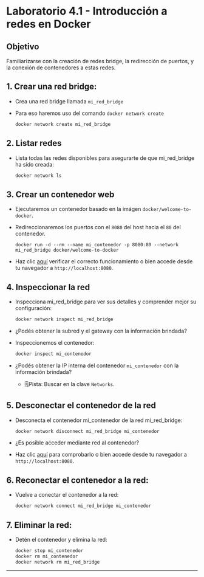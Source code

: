 # Laboratorio 4.1 - Introducción a redes en Docker

## Objetivo
Familiarizarse con la creación de redes bridge, la redirección de puertos, y la conexión de contenedores a estas redes.



## 1. Crear una red bridge:

- Crea una red bridge llamada `mi_red_bridge`
- Para eso haremos uso del comando `docker network create`

    ```bash
    docker network create mi_red_bridge
    ```

## 2. Listar redes

- Lista todas las redes disponibles para asegurarte de que mi_red_bridge ha sido creada:

    ```bash
    docker network ls
    ```

## 3. Crear un contenedor web

- Ejecutaremos un contenedor basado en la imágen `docker/welcome-to-docker`.
- Redireccionaremos los puertos con el `8080` del host hacia el `80` del contenedor.

    ```
    docker run -d --rm --name mi_contenedor -p 8080:80 --network mi_red_bridge docker/welcome-to-docker
    ```

- Haz clic <a href="http://localhost:8080" target="_blank">aquí</a> verificar el correcto funcionamiento o bien accede desde tu navegador a `http://localhost:8080`.


## 4. Inspeccionar la red

- Inspecciona mi_red_bridge para ver sus detalles y comprender mejor su configuración:

    ```bash
    docker network inspect mi_red_bridge
    ```
- ¿Podés obtener la subred y el gateway con la información brindada?

- Inspeccionemos el contenedor:
    ```bash
    docker inspect mi_contenedor
    ```
- ¿Podés obtener la IP interna del contenedor `mi_contenedor` con la información brindada?
    - 🗒️Pista: Buscar en la clave `Networks`.


## 5. Desconectar el contenedor de la red

- Desconecta el contenedor mi_contenedor de la red mi_red_bridge:

    ```bash
    docker network disconnect mi_red_bridge mi_contenedor
    ```

- ¿Es posible acceder mediante red al contenedor?
- Haz clic <a href="http://localhost:8080" target="_blank">aquí</a> para comprobarlo o bien accede desde tu navegador a `http://localhost:8080`.


## 6. Reconectar el contenedor a la red:

- Vuelve a conectar el contenedor a la red:

    ```bash
    docker network connect mi_red_bridge mi_contenedor
    ```

## 7. Eliminar la red:

- Detén el contenedor y elimina la red:

    ```bash
    docker stop mi_contenedor
    docker rm mi_contenedor
    docker network rm mi_red_bridge
    ```

--------